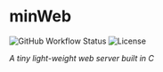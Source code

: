 # minWeb

![GitHub Workflow Status](https://img.shields.io/github/workflow/status/press-e-to-hack/minWeb/Compile?style=flat-square)
![License](https://img.shields.io/badge/license-GPL--3.0--or--later-brightgreen?style=flat-square)

_A tiny light-weight web server built in C_
